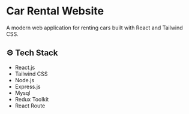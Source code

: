 # Car Rental Website

A modern web application for renting cars built with React and Tailwind CSS.

## ⚙️ Tech Stack

- React.js
- Tailwind CSS
- Node.js
- Express.js
- Mysql
- Redux Toolkit
- React Route